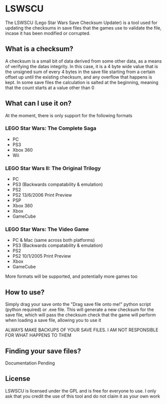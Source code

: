 # LSWSCU

The LSWSCU (Lego Star Wars Save Checksum Updater) is a tool used for updating the checksums in save files that the games use to validate the file, incase it has been modified or corrupted.  

## What is a checksum?

A checksum is a small bit of data derived from some other data, as a means of verifying the datas integrity. In this case, it is a 4 byte wide value that is the unsigned sum of every 4 bytes in the save file starting from a certain offset up until the existing checksum, and any overflow that happens is kept. In some save files the calculation is salted at the beginning, meaning that the count starts at a value other than 0

## What can I use it on?

At the moment, there is only support for the following formats

### LEGO Star Wars: The Complete Saga
- PC
- PS3
- Xbox 360
- Wii

### LEGO Star Wars II: The Original Trilogy
- PC
- PS3 (Backwards compatability & emulation)
- PS2
- PS2 13/6/2006 Print Preview
- PSP
- Xbox 360
- Xbox
- GameCube

### LEGO Star Wars: The Video Game 
- PC & Mac (same across both platforms)
- PS3 (Backwards compatability & emulation)
- PS2
- PS2 10/1/2005 Print Preview
- Xbox
- GameCube

More formats will be supported, and potentially more games too

## How to use?

Simply drag your save onto the "Drag save file onto me!" python script (python required) or .exe file. This will generate a new checksum for the save file, which will pass the checksum check that the game will perform when loading a save file, allowing you to use it

ALWAYS MAKE BACKUPS OF YOUR SAVE FILES. I AM NOT RESPONSIBLE FOR WHAT HAPPENS TO THEM

## Finding your save files?

Documentation Pending

## License

LSWSCU is licensed under the GPL and is free for everyone to use. I only ask that you credit the use of this tool and do not claim it as your own work
